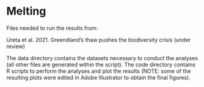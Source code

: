 # Melting
Files needed to run the results from:

Ureta et al. 2021. Greendland’s thaw pushes the biodiversity crisis (under review)

The data directory contains the datasets necessary to conduct the analyses (all other files are generated within the script).
The code directory contains R scripts to perform the analyses and plot the results (NOTE: some of the resulting plots were edited in Adobe Illustrator to obtain the final figures).
